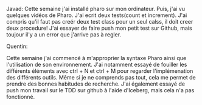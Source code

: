 Javad:
Cette semaine j'ai installé pharo sur mon ordinateur.
Puis, j'ai vu quelques vidéos de Pharo.
J'ai ecrit deux tests(count et increment).
J'ai compris qu'il faut pas creér deux test class pour un seul calss, il doit creer deux procedure!
J'ai essayer de faire push mon petit test sur Github, mais toujour il'y a un error que j'arrive pas à regler.


Quentin:

Cette semaine j'ai commencé à m'approprier la syntaxe Pharo ainsi que l'utilisation de son environnement.
J'ai notamment essayé de fouiller les différents éléments avec ctrl + N et ctrl + M pour regarder l'implémenation des 
différents outils. Même si je ne comprends pas tout, cela me permet de prendre des bonnes habitudes de recherche.
J'ai également essayé de push mon travail sur le TDD sur github à l'aide d'Iceberg, mais cela n'a pas fonctionné.
